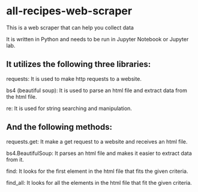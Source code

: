 # all-recipes-web-scraper

This is a web scraper that can help you collect data 

It is written in Python and needs to be run in Jupyter Notebook or Jupyter lab.

## It utilizes the following three libraries:

requests: It is used to make http requests to a website.

bs4 (beautiful soup): It is used to parse an html file and extract data from the html file.

re: It is used for string searching and manipulation.

## And the following methods:

requests.get: It make a get request to a website and receives an html file.

bs4.BeautifulSoup: It parses an html file and makes it easier to extract data from it.

find: It looks for the first element in the html file that fits the given criteria.

find_all: It looks for all the elements in the html file that fit the given criteria.

